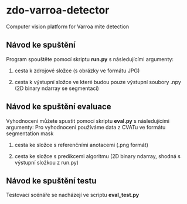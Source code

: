 # zdo-varroa-detector

Computer vision platform for Varroa mite detection

## Návod ke spuštění

Program spouštěte pomocí skriptu **run.py** s následujícími argumenty:

1. cesta k zdrojové složce (s obrázky ve formátu JPG)

2. cesta k výstupní složce ve které budou pouze výstupní soubory .npy (2D binary ndarray se segmentací)

## Návod ke spuštění evaluace

Vyhodnocení můžete spustit pomocí skriptu **eval.py** s následujícími argumenty:
Pro vyhodnocení používáme data z CVATu ve formátu segmentation mask

1. cesta ke složce s referenčními anotacemi (.png formát)

2. cesta ke složce s predikcemi algoritmu (2D binary ndarray, shodná s výstupní složkou z run.py)

## Návod ke spuštění testu

Testovací scénáře se nacházejí ve scriptu **eval_test.py**
